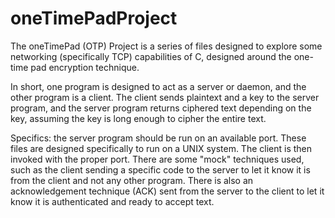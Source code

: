 # oneTimePadProject

The oneTimePad (OTP) Project is a series of files designed to explore some networking (specifically TCP) capabilities of C, designed around the one-time pad encryption technique. 

In short, one program is designed to act as a server or daemon, and the other program is a client. The client sends plaintext and a key to the server program, and the server program returns ciphered text depending on the key, assuming the key is long enough to cipher the entire text. 

Specifics: the server program should be run on an available port. These files are designed specifically to run on a UNIX system. The client is then invoked with the proper port. There are some "mock" techniques used, such as the client sending a specific code to the server to let it know it is from the client and not any other program. There is also an acknowledgement technique (ACK) sent from the server to the client to let it know it is authenticated and ready to accept text.
